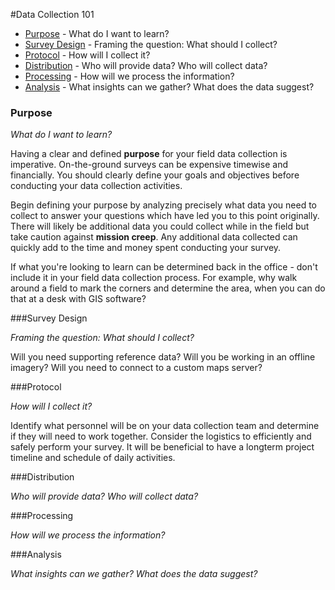 #Data Collection 101

* [Purpose](#Purpose) - What do I want to learn?
* [Survey Design](#Survey-Design) - Framing the question: What should I collect?
* [Protocol](#Protocol) - How will I collect it?
* [Distribution](#Distribution) - Who will provide data? Who will collect data?
* [Processing](#Processing) - How will we process the information?
* [Analysis](#Analysis) - What insights can we gather? What does the data suggest?

### Purpose <a id="Purpose"></a>

_What do I want to learn?_

Having a clear and defined **purpose** for your field data collection is imperative. On-the-ground surveys can be expensive timewise and financially. You should clearly define your goals and objectives before conducting your data collection activities.

Begin defining your purpose by analyzing precisely what data you need to collect to answer your questions which have led you to this point originally. There will likely be additional data you could collect while in the field but take caution against **mission creep**. Any additional data collected can quickly add to the time and money spent conducting your survey.

If what you're looking to learn can be determined back in the office - don't include it in your field data collection process. For example, why walk around a field to mark the corners and determine the area, when you can do that at a desk with GIS software?

###Survey Design <a id="Survey-Design"></a>

_Framing the question: What should I collect?_

Will you need supporting reference data? Will you be working in an offline imagery? Will you need to connect to a custom maps server?

###Protocol <a id="Protocol"></a>

_How will I collect it?_

Identify what personnel will be on your data collection team and determine if they will need to work together. Consider the logistics to efficiently and safely perform your survey. It will be beneficial to have a longterm project timeline and schedule of daily activities.

###Distribution <a id="Distribution"></a>

_Who will provide data? Who will collect data?_

###Processing <a id="Processing"></a>

_How will we process the information?_

###Analysis <a id="Analysis"></a>

_What insights can we gather? What does the data suggest?_

